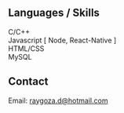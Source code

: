 ## Languages / Skills
C/C++  
Javascript [ Node, React-Native ]  
HTML/CSS  
MySQL
## Contact
Email: raygoza.d@hotmail.com

